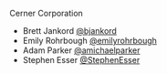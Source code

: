 
Cerner Corporation

- Brett Jankord [@bjankord]
- Emily Rohrbough [@emilyrohrbough]
- Adam Parker [@amichaelparker]
- Stephen Esser [@StephenEsser]

[@bjankord]: https://github.com/bjankord
[@emilyrohrbough]: https://github.com/emilyrohrbough
[@amichaelparker]: https://github.com/amichaelparker
[@StephenEsser]: https://github.com/StephenEsser
